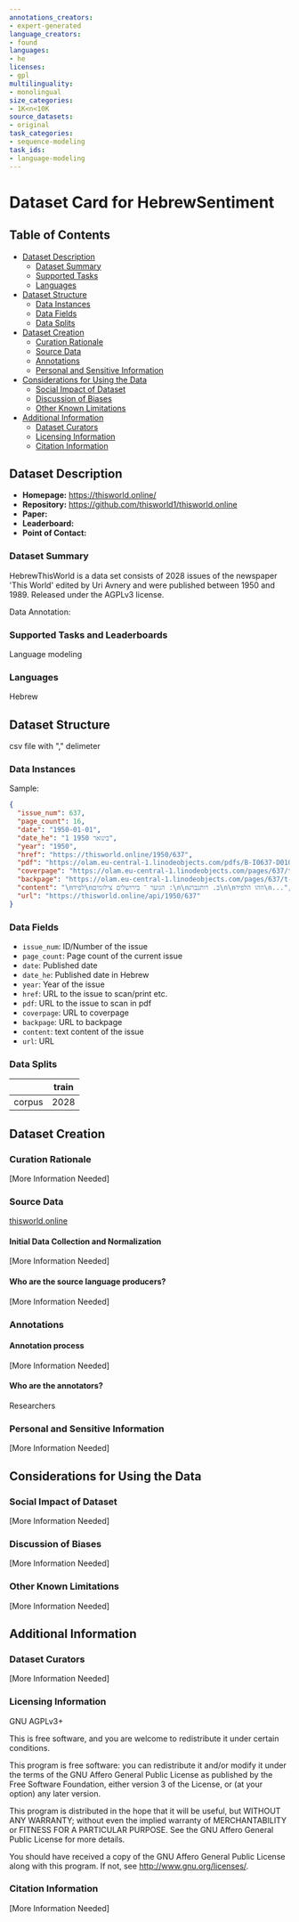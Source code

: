 ```yaml
---
annotations_creators:
- expert-generated
language_creators:
- found
languages:
- he
licenses:
- gpl
multilinguality:
- monolingual
size_categories:
- 1K<n<10K
source_datasets:
- original
task_categories:
- sequence-modeling
task_ids:
- language-modeling
---
```


# Dataset Card for HebrewSentiment

## Table of Contents
- [Dataset Description](#dataset-description)
  - [Dataset Summary](#dataset-summary)
  - [Supported Tasks](#supported-tasks-and-leaderboards)
  - [Languages](#languages)
- [Dataset Structure](#dataset-structure)
  - [Data Instances](#data-instances)
  - [Data Fields](#data-instances)
  - [Data Splits](#data-instances)
- [Dataset Creation](#dataset-creation)
  - [Curation Rationale](#curation-rationale)
  - [Source Data](#source-data)
  - [Annotations](#annotations)
  - [Personal and Sensitive Information](#personal-and-sensitive-information)
- [Considerations for Using the Data](#considerations-for-using-the-data)
  - [Social Impact of Dataset](#social-impact-of-dataset)
  - [Discussion of Biases](#discussion-of-biases)
  - [Other Known Limitations](#other-known-limitations)
- [Additional Information](#additional-information)
  - [Dataset Curators](#dataset-curators)
  - [Licensing Information](#licensing-information)
  - [Citation Information](#citation-information)

## Dataset Description

- **Homepage:** https://thisworld.online/
- **Repository:** https://github.com/thisworld1/thisworld.online
- **Paper:** 
- **Leaderboard:**
- **Point of Contact:** 

### Dataset Summary

HebrewThisWorld is a data set consists of 2028 issues of the newspaper 'This World' edited by Uri Avnery and were published between 1950 and 1989. Released under the AGPLv3 license.

Data Annotation: 

### Supported Tasks and Leaderboards

Language modeling

### Languages

Hebrew

## Dataset Structure

csv file with "," delimeter

### Data Instances

Sample:

```json
{
  "issue_num": 637,
  "page_count": 16,
  "date": "1950-01-01",
  "date_he": "1 בינואר 1950",
  "year": "1950",
  "href": "https://thisworld.online/1950/637",
  "pdf": "https://olam.eu-central-1.linodeobjects.com/pdfs/B-I0637-D010150.pdf",
  "coverpage": "https://olam.eu-central-1.linodeobjects.com/pages/637/t-1.png",
  "backpage": "https://olam.eu-central-1.linodeobjects.com/pages/637/t-16.png",
  "content": "\nלפיד\nהנוער ־ בירושלים צילומים :\n\nב. רותנברג\n\nוזהו הלפיד\n...",
  "url": "https://thisworld.online/api/1950/637"
}
```

### Data Fields

- `issue_num`: ID/Number of the issue 
- `page_count`: Page count of the current issue
- `date`: Published date
- `date_he`: Published date in Hebrew
- `year`: Year of the issue
- `href`: URL to the issue to scan/print etc.
- `pdf`:  URL to the issue to scan in pdf
- `coverpage`:  URL to coverpage
- `backpage`: URL to backpage
- `content`: text content of the issue
- `url`: URL 


### Data Splits

|                          | train  | 
|--------------------------|--------|
| corpus                   | 2028  |



## Dataset Creation


### Curation Rationale

[More Information Needed]

### Source Data

[thisworld.online](https://thisworld.online/)

#### Initial Data Collection and Normalization

[More Information Needed]

#### Who are the source language producers?

[More Information Needed]

### Annotations


#### Annotation process

[More Information Needed]

#### Who are the annotators?

Researchers

### Personal and Sensitive Information

[More Information Needed]

## Considerations for Using the Data

### Social Impact of Dataset

[More Information Needed]

### Discussion of Biases

[More Information Needed]

### Other Known Limitations

[More Information Needed]

## Additional Information

### Dataset Curators

[More Information Needed]

### Licensing Information

GNU AGPLv3+

This is free software, and you are welcome to redistribute it under certain conditions.

This program is free software: you can redistribute it and/or modify
it under the terms of the GNU Affero General Public License as published by
the Free Software Foundation, either version 3 of the License, or
(at your option) any later version.

This program is distributed in the hope that it will be useful,
but WITHOUT ANY WARRANTY; without even the implied warranty of
MERCHANTABILITY or FITNESS FOR A PARTICULAR PURPOSE.  See the
GNU Affero General Public License for more details.

You should have received a copy of the GNU Affero General Public License
along with this program.  If not, see <http://www.gnu.org/licenses/>.

### Citation Information

[More Information Needed]
